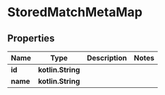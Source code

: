 
# StoredMatchMetaMap

## Properties
| Name | Type | Description | Notes |
| ------------ | ------------- | ------------- | ------------- |
| **id** | **kotlin.String** |  |  |
| **name** | **kotlin.String** |  |  |



